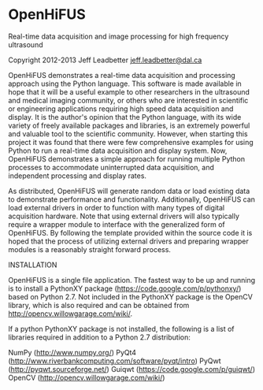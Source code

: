 OpenHiFUS
=========
Real-time data acquisition and image processing for high frequency ultrasound

Copyright 2012-2013 Jeff Leadbetter
jeff.leadbetter@dal.ca

OpenHiFUS demonstrates a real-time data acquisition and processing approach using 
the Python language. This software is made available in hope that it will be a 
useful example to other researchers in the ultrasound and medical imaging community, 
or others who are interested in scientific or engineering applications requiring 
high speed data acquisition and display. It is the author's opinion that the Python 
language, with its wide variety of freely available packages and libraries, is an 
extremely powerful and valuable tool to the scientific community. However, when 
starting this project it was found that there were few comprehensive examples for 
using Python to run a real-time data acquisition and display system.  Now, OpenHiFUS 
demonstrates a simple approach for running multiple Python processes to accommodate 
uninterrupted data acquisition, and independent processing and display rates.

As distributed, OpenHiFUS will generate random data or load existing data to 
demonstrate performance and functionality. Additionally, OpenHiFUS can load 
external drivers in order to function with many types of digital acquisition 
hardware. Note that using external drivers will also typically require a 
wrapper module to interface with the generalized form of OpenHiFUS. By following 
the template provided within the source code it is hoped that the process of utilizing 
external drivers and preparing wrapper modules is a reasonably straight forward process.

INSTALLATION

OpenHiFUS is a single file application. The fastest way to be up and running is to 
install a PythonXY package (https://code.google.com/p/pythonxy/) based on Python 2.7. 
Not included in the PythonXY package is the OpenCV library, which is also required 
and can be obtained from http://opencv.willowgarage.com/wiki/.

If a python PythonXY package is not installed, the following is a list of libraries 
required in addition to a Python 2.7 distribution:

NumPy (http://www.numpy.org/)
PyQt4 (http://www.riverbankcomputing.com/software/pyqt/intro)
PyQwt (http://pyqwt.sourceforge.net/)
Guiqwt (https://code.google.com/p/guiqwt/)
OpenCV (http://opencv.willowgarage.com/wiki/) 
